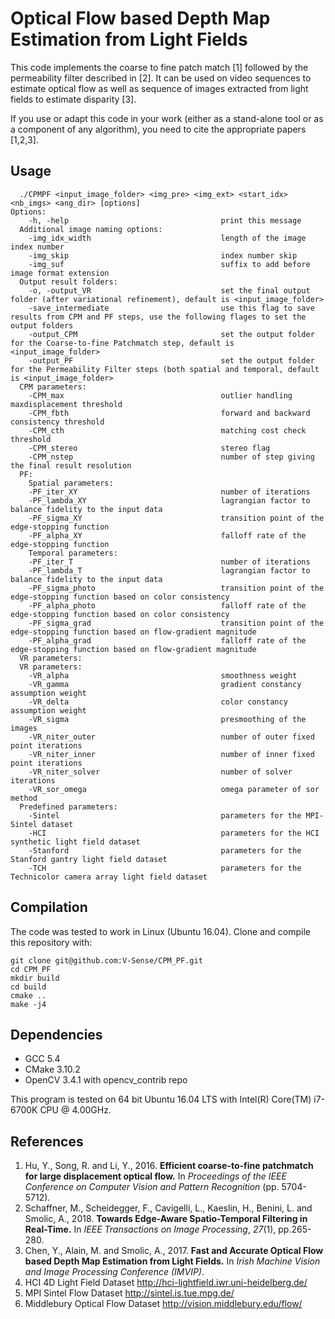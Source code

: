 # Optical Flow based Depth Map Estimation from Light Fields

This code implements the coarse to fine patch match [1] followed by the permeability filter described in [2]. It can be used on video sequences to estimate optical flow as well as sequence of images extracted from light fields to estimate disparity [3].

If you use or adapt this code in your work (either as a stand-alone tool or as a component of any algorithm), you need to cite the appropriate papers [1,2,3].

## Usage

```
  ./CPMPF <input_image_folder> <img_pre> <img_ext> <start_idx> <nb_imgs> <ang_dir> [options]
Options:
    -h, -help                                  print this message
  Additional image naming options:
    -img_idx_width                             length of the image index number
    -img_skip                                  index number skip
    -img_suf                                   suffix to add before image format extension
  Output result folders:
    -o, -output_VR                             set the final output folder (after variational refinement), default is <input_image_folder>
    -save_intermediate                         use this flag to save results from CPM and PF steps, use the following flages to set the output folders
    -output_CPM                                set the output folder for the Coarse-to-fine Patchmatch step, default is <input_image_folder>
    -output_PF                                 set the output folder for the Permeability Filter steps (both spatial and temporal, default is <input_image_folder>
  CPM parameters:
    -CPM_max                                   outlier handling maxdisplacement threshold
    -CPM_fbth                                  forward and backward consistency threshold
    -CPM_cth                                   matching cost check threshold
    -CPM_stereo                                stereo flag
    -CPM_nstep                                 number of step giving the final result resolution
  PF:
    Spatial parameters:
    -PF_iter_XY                                number of iterations
    -PF_lambda_XY                              lagrangian factor to balance fidelity to the input data
    -PF_sigma_XY                               transition point of the edge-stopping function
    -PF_alpha_XY                               falloff rate of the edge-stopping function
    Temporal parameters:
    -PF_iter_T                                 number of iterations
    -PF_lambda_T                               lagrangian factor to balance fidelity to the input data
    -PF_sigma_photo                            transition point of the edge-stopping function based on color consistency
    -PF_alpha_photo                            falloff rate of the edge-stopping function based on color consistency
    -PF_sigma_grad                             transition point of the edge-stopping function based on flow-gradient magnitude
    -PF_alpha_grad                             falloff rate of the edge-stopping function based on flow-gradient magnitude
  VR parameters:
  VR parameters:
    -VR_alpha                                  smoothness weight
    -VR_gamma                                  gradient constancy assumption weight
    -VR_delta                                  color constancy assumption weight
    -VR_sigma                                  presmoothing of the images
    -VR_niter_outer                            number of outer fixed point iterations
    -VR_niter_inner                            number of inner fixed point iterations
    -VR_niter_solver                           number of solver iterations 
    -VR_sor_omega                              omega parameter of sor method
  Predefined parameters:
    -Sintel                                    parameters for the MPI-Sintel dataset
    -HCI                                       parameters for the HCI synthetic light field dataset
    -Stanford                                  parameters for the Stanford gantry light field dataset
    -TCH                                       parameters for the Technicolor camera array light field dataset
```




## Compilation 

The code was tested to work in Linux (Ubuntu 16.04). Clone and compile this repository with:

```
git clone git@github.com:V-Sense/CPM_PF.git
cd CPM_PF
mkdir build
cd build
cmake ..
make -j4
```

## Dependencies

- GCC 5.4
- CMake 3.10.2
- OpenCV 3.4.1 with opencv_contrib repo

This program is tested on 64 bit Ubuntu 16.04 LTS with Intel(R) Core(TM) i7-6700K CPU @ 4.00GHz.

## References

1. Hu, Y., Song, R. and Li, Y., 2016. **Efficient coarse-to-fine patchmatch for large displacement optical flow.** In *Proceedings of the IEEE Conference on Computer Vision and Pattern Recognition* (pp. 5704-5712).
2. Schaffner, M., Scheidegger, F., Cavigelli, L., Kaeslin, H., Benini, L. and Smolic, A., 2018. **Towards Edge-Aware Spatio-Temporal Filtering in Real-Time.** In *IEEE Transactions on Image Processing*, *27*(1), pp.265-280.
3. Chen, Y., Alain, M. and Smolic, A., 2017. **Fast and Accurate Optical Flow based Depth Map Estimation from Light Fields.** In *Irish Machine Vision and Image Processing Conference (IMVIP)*.
4. HCI 4D Light Field Dataset http://hci-lightfield.iwr.uni-heidelberg.de/
5. MPI Sintel Flow Dataset http://sintel.is.tue.mpg.de/
6. Middlebury Optical Flow Dataset http://vision.middlebury.edu/flow/